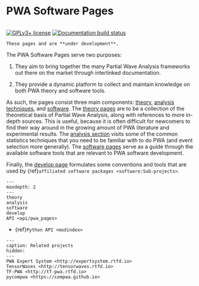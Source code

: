 # PWA Software Pages

```{title} Welcome

```

[![GPLv3+ license](https://img.shields.io/badge/License-GPLv3+-blue.svg)](https://www.gnu.org/licenses/gpl-3.0-standalone.html)
[![Documentation build status](https://readthedocs.org/projects/pwa/badge/?version=latest)](https://pwa.readthedocs.io)

```{warning}
These pages and are **under development**.
```

The PWA Software Pages serve two purposes:

1. They aim to bring together the many Partial Wave Analysis frameworks out
   there on the market through interlinked documentation.

2. They provide a dynamic platform to collect and maintain knowledge on both
   PWA theory and software tools.

As such, the pages consist three main components: [theory](./theory.rst),
[analysis techniques](./analysis.rst), and [software](./software.rst). The
[theory pages](./theory.rst) are to be a collection of the theoretical basis of
Partial Wave Analysis, along with references to more in-depth sources. This is
useful, because it is often difficult for newcomers to find their way around in
the growing amount of PWA literature and experimental results. The
[analysis section](./analysis.rst) visits some of the common statistics
techniques that you need to be familiar with to do PWA (and event selection
more generally). The [software pages](./software.rst) serve as a guide through
the available software tools that are relevant to PWA software development.

Finally, the [develop page](./develop.md) formulates some conventions and tools
that are used by {ref}`affiliated software packages <software:Sub-projects>`.

```{toctree}
---
maxdepth: 2
---
theory
analysis
software
develop
API <api/pwa_pages>
```

- {ref}`Python API <modindex>`

```{toctree}
---
caption: Related projects
hidden:
---
PWA Expert System <http://expertsystem.rtfd.io>
TensorWaves <http://tensorwaves.rtfd.io>
TF-PWA <http://tf-pwa.rtfd.io>
pycompwa <https://compwa.github.io>
```
